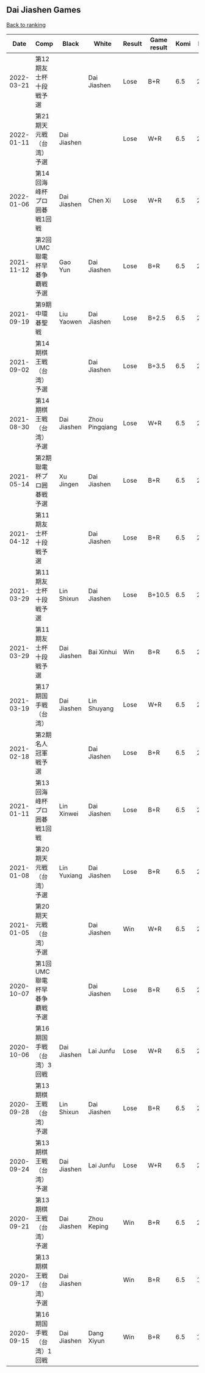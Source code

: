 ## Dai Jiashen Games

[Back to ranking](../../index.md)




| **Date** | **Comp** | **Black** | **White** | **Result** | **Game result** | **Komi** | **Rating** | **Diff** | 
| --- | --- | --- | --- | --- | --- | --- | --- | --- |
| 2022-03-21 | 第12期友士杯十段戦予選 |  | Dai Jiashen | Lose | B+R | 6.5 | 2334.0 | 68.0 | 
| 2022-01-11 | 第21期天元戦（台湾）予選 | Dai Jiashen |  | Lose | W+R | 6.5 | 2266.0 | 32.0 | 
| 2022-01-06 | 第14回海峰杯プロ囲碁戦1回戦 | Dai Jiashen | Chen Xi | Lose | W+R | 6.5 | 2234.0 | -71.0 | 
| 2021-11-12 | 第2回UMC聯電杯早碁争覇戦予選 | Gao Yun | Dai Jiashen | Lose | B+R | 6.5 | 2305.0 | 0.0 | 
| 2021-09-19 | 第9期中環碁聖戦 | Liu Yaowen | Dai Jiashen | Lose | B+2.5 | 6.5 | 2305.0 | 52.0 | 
| 2021-09-02 | 第14期棋王戦（台湾）予選 |  | Dai Jiashen | Lose | B+3.5 | 6.5 | 2253.0 | -58.0 | 
| 2021-08-30 | 第14期棋王戦（台湾）予選 | Dai Jiashen | Zhou Pingqiang | Lose | W+R | 6.5 | 2311.0 | 20.0 | 
| 2021-05-14 | 第2期聯電杯プロ囲碁戦予選 | Xu Jingen | Dai Jiashen | Lose | B+R | 6.5 | 2291.0 | 37.0 | 
| 2021-04-12 | 第11期友士杯十段戦予選 |  | Dai Jiashen | Lose | B+R | 6.5 | 2254.0 | 4.0 | 
| 2021-03-29 | 第11期友士杯十段戦予選 | Lin Shixun | Dai Jiashen | Lose | B+10.5 | 6.5 | 2250.0 | 0.0 | 
| 2021-03-29 | 第11期友士杯十段戦予選 | Dai Jiashen | Bai Xinhui | Win | B+R | 6.5 | 2250.0 | 139.0 | 
| 2021-03-19 | 第17期国手戦（台湾） | Dai Jiashen | Lin Shuyang | Lose | W+R | 6.5 | 2111.0 | 10.0 | 
| 2021-02-18 | 第2期名人冠軍戦予選 |  | Dai Jiashen | Lose | B+R | 6.5 | 2101.0 | 81.0 | 
| 2021-01-11 | 第13回海峰杯プロ囲碁戦1回戦 | Lin Xinwei | Dai Jiashen | Lose | B+R | 6.5 | 2020.0 | -16.0 | 
| 2021-01-08 | 第20期天元戦（台湾）予選 | Lin Yuxiang | Dai Jiashen | Lose | B+R | 6.5 | 2036.0 | -4.0 | 
| 2021-01-05 | 第20期天元戦（台湾）予選 |  | Dai Jiashen | Win | W+R | 6.5 | 2040.0 | -78.0 | 
| 2020-10-07 | 第1回UMC聯電杯早碁争覇戦予選 |  | Dai Jiashen | Lose | B+R | 6.5 | 2118.0 | -31.0 | 
| 2020-10-06 | 第16期国手戦（台湾）3回戦 | Dai Jiashen | Lai Junfu | Lose | W+R | 6.5 | 2149.0 | 0.0 | 
| 2020-09-28 | 第13期棋王戦（台湾）予選 | Lin Shixun | Dai Jiashen | Lose | B+R | 6.5 | 2149.0 | -7.0 | 
| 2020-09-24 | 第13期棋王戦（台湾）予選 | Dai Jiashen | Lai Junfu | Lose | W+R | 6.5 | 2156.0 | 17.0 | 
| 2020-09-21 | 第13期棋王戦（台湾）予選 | Dai Jiashen | Zhou Keping | Win | B+R | 6.5 | 2139.0 | 151.0 | 
| 2020-09-17 | 第13期棋王戦（台湾）予選 | Dai Jiashen |  | Win | B+R | 6.5 | 1988.0 | -4.0 | 
| 2020-09-15 | 第16期国手戦（台湾）1回戦 | Dai Jiashen | Dang Xiyun | Win | B+R | 6.5 | 1992.0 | missing |




